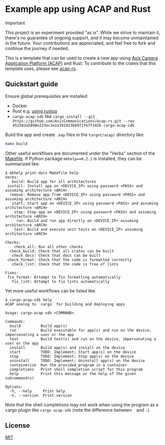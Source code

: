 # Example app using ACAP and Rust

> [!IMPORTANT]
> This project is an experiment provided "as is".
> While we strive to maintain it, there's no guarantee of ongoing support, and it may become unmaintained in the future.
> Your contributions are appreciated, and feel free to fork and continue the journey if needed.

This is a template that can be used to create a new app using [Axis Camera Application Platform (ACAP)](https://axiscommunications.github.io/acap-documentation/) and Rust.
To contribute to the crates that this template uses, please see [acap-rs](https://github.com/AxisCommunications/acap-rs).

## Quickstart guide

Ensure global prerequisites are installed:

* Docker
* Rust e.g. [using rustup](https://www.rust-lang.org/tools/install)
* `cargo-acap-sdk` like `cargo install --git https://github.com/AxisCommunications/acap-rs.git --rev 452583a5898e233ec3e2a391923b8971fe7f342b cargo-acap-sdk`

Build the app and create `.eap` files in the `target/acap/` directory like:

```sh
make build
```

Other useful workflows are documented under the "Verbs" section of the [Makefile](./Makefile).
If Python package `mkhelp==0.2.1` is installed, they can be summarized like:

```console
$ mkhelp print-docs Makefile help
Verbs:
   build: Build app for all architectures
 install: Install app on <DEVICE_IP> using password <PASS> and assuming architecture <ARCH>
  remove: Remove app from <DEVICE_IP> using password <PASS> and assuming architecture <ARCH>
   start: Start app on <DEVICE_IP> using password <PASS> and assuming architecture <ARCH>
    stop: Stop app on <DEVICE_IP> using password <PASS> and assuming architecture <ARCH>
     run: Build and run app directly on <DEVICE_IP> assuming architecture <ARCH>
    test: Build and execute unit tests on <DEVICE_IP> assuming architecture <ARCH>

Checks:
    check_all: Run all other checks
  check_build: Check that all crates can be built
   check_docs: Check that docs can be built
 check_format: Check that the code is formatted correctly
   check_lint: Check that the code is free of lints

Fixes:
 fix_format: Attempt to fix formatting automatically
   fix_lint: Attempt to fix lints automatically
```

Yet more useful workflows can be listed like

```console
$ cargo-acap-sdk help
ACAP analog to `cargo` for building and deploying apps

Usage: cargo-acap-sdk <COMMAND>

Commands:
  build         Build app(s)
  run           Build executable for app(s) and run on the device, impersonating a user or the app
  test          Build test(s) and run on the device, impersonating a user or the app
  install       Build app(s) and install on the device
  start         TODO: Implement; Start app(s) on the device
  stop          TODO: Implement; Stop app(s) on the device
  uninstall     TODO: Implement; Uninstall app(s) on the device
  containerize  Run the provided program in a container
  completions   Print shell completion script for this program
  help          Print this message or the help of the given subcommand(s)

Options:
  -h, --help     Print help
  -V, --version  Print version
```

Note that the shell completions may not work when using the program as a cargo plugin like
`cargo acap-sdk` (note the difference between ` ` and `-`).

## License

[MIT](LICENSE)
